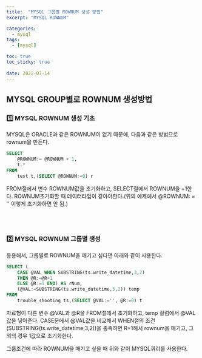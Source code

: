 ```yaml
---
title:  "MYSQL 그룹별 ROWNUM 생성 방법"
excerpt: "MYSQL ROWNUM"

categories: 
  - mysql
tags:
  - [mysql]

toc: true
toc_sticky: true
 
date: 2022-07-14
---
```


## MYSQL GROUP별로 ROWNUM 생성방법

### :one: MYSQL ROWNUM 생성 기초
MYSQL은 ORACLE과 같은 ROWNUM이 없기 때문에, 다음과 같은 방법으로 rownum을 만든다.

```SQL
SELECT
    @ROWNUM:= @ROWNUM + 1,
    t.*
FROM
    test t,(SELECT @ROWNUM:=0) r
```
FROM절에서 변수 ROWNUM값을 초기화하고, SELECT절에서 ROWNUM을 +1한다. ROWNUM초기화할 때 데이터타입이 같아야한다.(위의 예제에서 @ROWNUM: = '' 이렇게 초기화하면 안 됨.)


<br><br>
### :two: MYSQL ROWNUM 그룹별 생성 
응용해서, 그룹별로 ROWNUM을 매기고 싶다면 아래와 같이 사용한다.

```SQL
SELECT (
    CASE @VAL WHEN SUBSTRING(ts.write_datetime,3,2)
    THEN @R:=@R+1 
    ELSE @R:=1 END) AS rNum,
    (@VAL:=SUBSTRING(ts.write_datetime,3,2)) temp
FROM
    trouble_shooting ts,(SELECT @VAL:='', @R:=0) t
```
자료형이 다른 변수 @VAL과 @R을 FROM절에서 초기화하고, temp 컬럼에서 @VAL값을 넣어준다. CASE문에서 @VAL값을 비교해서 WHEN절의 조건(SUBSTRING(ts.write_datetime,3,2))을 충족하면 R+1해서 rownum을 매기고, 그외의 경우 1값으로 초기화한다. 

그룹조건에 따라 ROWNUM을 매기고 싶을 때 위와 같이 MYSQL쿼리를 사용한다.








